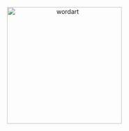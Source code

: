 <p align="center">
<img width="263" height="268" alt="wordart" src="https://github.com/user-attachments/assets/7a3f4a13-53ab-431f-8778-706adcb2ecc9" />  
</p>

